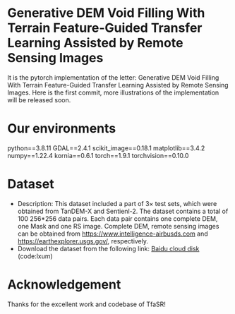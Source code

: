 # Generative DEM Void Filling With Terrain Feature-Guided Transfer Learning Assisted by Remote Sensing Images
It is the pytorch implementation of the letter: Generative DEM Void Filling With Terrain Feature-Guided Transfer Learning Assisted by Remote Sensing Images. Here is the first commit, more illustrations of the implementation will be released soon.
# Our environments
python==3.8.11
GDAL==2.4.1
scikit_image==0.18.1
matplotlib==3.4.2
numpy==1.22.4
kornia==0.6.1
torch==1.9.1
torchvision==0.10.0
# Dataset
* Description: This dataset included a part of 3× test sets, which were obtained from TanDEM-X and Sentienl-2. The dataset contains a total of 100 256*256 data pairs. Each data pair contains one complete DEM, one Mask and one RS image. Complete DEM, remote sensing images can be obtained from https://www.intelligence-airbusds.com and https://earthexplorer.usgs.gov/, respectively.  
* Download the dataset from the following link: [Baidu cloud disk](https://pan.baidu.com/s/12S4BwgRoJsZoD0uZrrkqGQ?pwd=lxum) (code:lxum)
# Acknowledgement
Thanks for the excellent work and codebase of TfaSR! 

